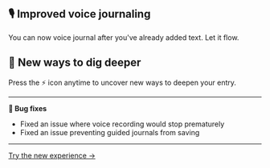 ## 🎙️ Improved voice journaling

You can now voice journal after you've already added text. Let it flow.

## 💭 New ways to dig deeper

Press the ⚡️ icon anytime to uncover new ways to deepen your entry.

---

**🐞 Bug fixes**

- Fixed an issue where voice recording would stop prematurely
- Fixed an issue preventing guided journals from saving

---

[Try the new experience &rarr;](/compose:button)
